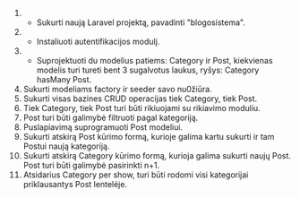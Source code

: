 1. + Sukurti naują Laravel projektą, pavadinti "blogosistema".
2. + Instaliuoti autentifikacijos modulį.
3. + Suprojektuoti du modelius patiems: Category ir Post, 
    kiekvienas modelis turi tureti bent 3 sugalvotus laukus, 
    ryšys: Category hasMany Post.
4. Sukurti modeliams factory ir seeder savo nu0žiūra.
5. Sukurti visas bazines CRUD operacijas tiek Category, tiek Post.
6. Tiek Category, tiek Post turi būti rikiuojami su rikiavimo moduliu.
7. Post turi būti galimybė filtruoti pagal kategoriją.
8. Puslapiavimą suprogramuoti Post modeliui.
9. Sukurti atskirą Post kūrimo formą, kurioje galima kartu sukurti ir tam Postui naują kategoriją.
10. Sukurti atskirą Category kūrimo formą, kurioja galima sukurti naujų Post. Post turi būti galimybė pasirinkti n+1.
11. Atsidarius Category per show, turi būti rodomi visi kategorijai priklausantys Post lentelėje.